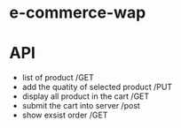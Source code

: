 # e-commerce-wap
 
# API
- list of product /GET 
- add the quatity of selected product /PUT
- display all product in the cart /GET
- submit the cart into server /post
- show exsist order /GET